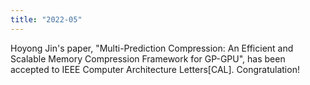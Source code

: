 ```yaml
---
title: "2022-05"
---
```


Hoyong Jin's paper, "Multi-Prediction Compression: An Efficient and Scalable Memory Compression Framework for GP-GPU", has been accepted to IEEE Computer Architecture Letters[CAL]. Congratulation!

